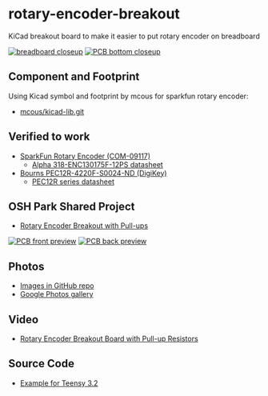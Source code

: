 # rotary-encoder-breakout
KiCad breakout board to make it easier to put rotary encoder on breadboard

[![breadboard closeup](https://raw.githubusercontent.com/pdp7/rotary-encoder-breakout/master/images/small/rotary1.jpg)](https://oshpark.com/shared_projects/CN5gjITG)
[![PCB bottom closeup](https://raw.githubusercontent.com/pdp7/rotary-encoder-breakout/master/images/small/rotary2.jpg)](https://oshpark.com/shared_projects/CN5gjITG)

## Component and Footprint
Using Kicad symbol and footprint by mcous for sparkfun rotary encoder:
  * [mcous/kicad-lib.git](https://github.com/mcous/kicad-lib.git)

## Verified to work
* [SparkFun Rotary Encoder (COM-09117)](https://www.sparkfun.com/products/9117)
  * [Alpha 318-ENC130175F-12PS datasheet](http://www.sparkfun.com/datasheets/Components/TW-700198.pdf)
* [Bourns PEC12R-4220F-S0024-ND (DigiKey)](https://www.digikey.com/product-detail/en/bourns-inc/PEC12R-4220F-S0024/PEC12R-4220F-S0024-ND/4499653)
  * [PEC12R series datasheet](http://www.bourns.com/docs/Product-Datasheets/PEC12R.pdf)

## OSH Park Shared Project
* [Rotary Encoder Breakout with Pull-ups](https://oshpark.com/shared_projects/CN5gjITG)

[![PCB front preview](https://raw.githubusercontent.com/pdp7/rotary-encoder-breakout/master/images/small/preview-front.png)](https://oshpark.com/shared_projects/CN5gjITG)
[![PCB back preview](https://raw.githubusercontent.com/pdp7/rotary-encoder-breakout/master/images/small/preview-back.png)](https://oshpark.com/shared_projects/CN5gjITG)

## Photos
* [Images in GitHub repo](https://github.com/pdp7/rotary-encoder-breakout/tree/master/images)
* [Google Photos gallery](https://photos.google.com/share/AF1QipOhX9UX2NgAdQrnjnlDBVHRBlhoTsk-aBTeFElKHJmRJ3jEOubHJSx6yyrtfOxlVQ?key=OVp3QTREUU9oTkdRYWM1ZXNrQ0psRURYdEpvanZR)

## Video
* [Rotary Encoder Breakout Board with Pull-up Resistors](https://www.youtube.com/watch?v=EKscNrjTDD4)

## Source Code
* [Example for Teensy 3.2](https://github.com/pdp7/rotary-encoder-breakout/blob/master/source/rotary-encoder-test.ino)
